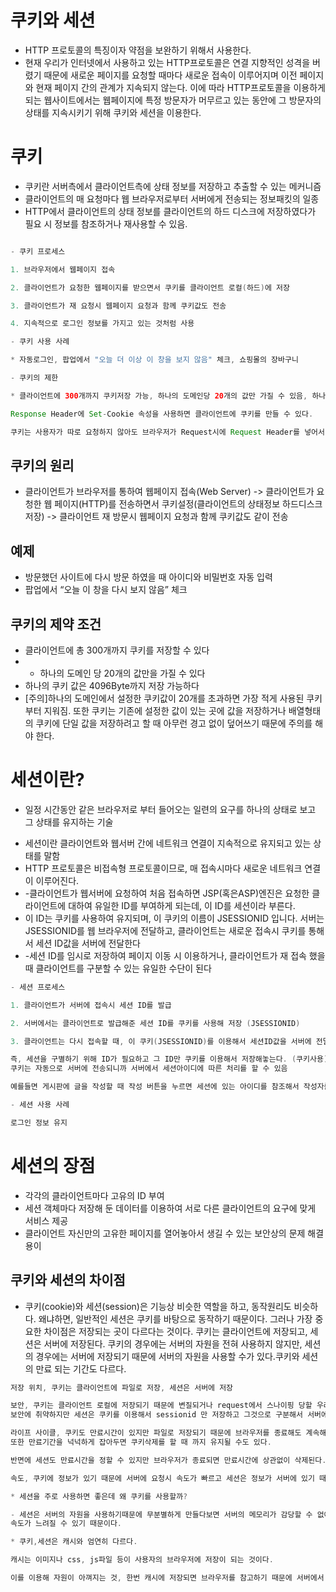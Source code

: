 # 쿠키와 세션
* HTTP 프로토콜의 특징이자 약점을 보완하기 위해서 사용한다.
* 현재 우리가 인터넷에서 사용하고 있는 HTTP프로토콜은 연결 지향적인 성격을 버렸기 때문에 새로운 페이지를 요청할 때마다 새로운 접속이 이루어지며 이전 페이지와 현재 페이지 간의 관계가 지속되지 않는다. 이에 따라 HTTP프로토콜을 이용하게 되는 웹사이트에서는 웹페이지에 특정 방문자가 머무르고 있는 동안에 그 방문자의 상태를 지속시키기 위해 쿠키와 세션을 이용한다.


# 쿠키
- 쿠키란 서버측에서 클라이언트측에 상태 정보를 저장하고 추출할 수 있는 메커니즘
- 클라이언트의 매 요청마다 웹 브라우저로부터 서버에게 전송되는 정보패킷의 일종
- HTTP에서 클라이언트의 상태 정보를 클라이언트의 하드 디스크에 저장하였다가 필요 시 정보를 참조하거나 재사용할 수 있음.

```java

- 쿠키 프로세스

1. 브라우저에서 웹페이지 접속

2. 클라이언트가 요청한 웹페이지를 받으면서 쿠키를 클라이언트 로컬(하드)에 저장

3. 클라이언트가 재 요청시 웹페이지 요청과 함께 쿠키값도 전송

4. 지속적으로 로그인 정보를 가지고 있는 것처럼 사용

- 쿠키 사용 사례

* 자동로그인, 팝업에서 "오늘 더 이상 이 창을 보지 않음" 체크, 쇼핑몰의 장바구니

- 쿠키의 제한

* 클라이언트에 300개까지 쿠키저장 가능, 하나의 도메인당 20개의 값만 가질 수 있음, 하나의 쿠키값은 4KB까지저장

Response Header에 Set-Cookie 속성을 사용하면 클라이언트에 쿠키를 만들 수 있다.

쿠키는 사용자가 따로 요청하지 않아도 브라우저가 Request시에 Request Header를 넣어서 자동으로 서버에 전송한다.
```
 
## 쿠키의 원리
- 클라이언트가 브라우저를 통하여 웹페이지 접속(Web Server) -> 클라이언트가 요청한 웹 페이지(HTTP)를 전송하면서 쿠키설정(클라이언트의 상태정보 하드디스크 저장) -> 클라이언트 재 방문시 웹페이지 요청과 함께 쿠키값도 같이 전송

## 예제
-  방문했던 사이트에 다시 방문 하였을 때 아이디와 비밀번호 자동 입력
- 팝업에서 “오늘 이 창을 다시 보지 않음” 체크

## 쿠키의 제약 조건
- 클라이언트에 총 300개까지 쿠키를 저장할 수 있다
- - 하나의 도메인 당 20개의 값만을 가질 수 있다
- 하나의 쿠키 값은 4096Byte까지 저장 가능하다
- [주의]하나의 도메인에서 설정한 쿠키값이 20개를 초과하면 가장 적게 사용된 쿠키부터 지워짐. 또한 쿠키는 기존에 설정한 값이 있는 곳에 값을 저장하거나 배열형태의 쿠키에 단일 값을 저장하려고 할 때 아무런 경고 없이 덮어쓰기 때문에 주의를 해야 한다.

# 세션이란?
* 일정 시간동안 같은 브라우저로 부터 들어오는 일련의 요구를 하나의 상태로 보고 그 상태를 유지하는 기술
- 세션이란 클라이언트와 웹서버 간에 네트워크 연결이 지속적으로 유지되고 있는 상태를 말함
- HTTP 프로토콜은 비접속형 프로토콜이므로, 매 접속시마다 새로운 네트워크 연결이 이루어진다.
- -클라이언트가 웹서버에 요청하여 처음 접속하면 JSP(혹은ASP)엔진은 요청한 클라이언트에 대하여 유일한 ID를 부여하게 되는데, 이 ID를 세션이라 부른다.
- 이 ID는 쿠키를 사용하여 유지되며, 이 쿠키의 이름이 JSESSIONID 입니다. 서버는 JSESSIONID를 웹 브라우저에 전달하고, 클라이언트는 새로운 접속시 쿠키를 통해서 세션 ID값을 서버에 전달한다
- -세션 ID를 임시로 저장하여 페이지 이동 시 이용하거나, 클라이언트가 재 접속 했을 때 클라이언트를 구분할 수 있는 유일한 수단이 된다
 
```java
- 세션 프로세스

1. 클라이언트가 서버에 접속시 세션 ID를 발급

2. 서버에서는 클라이언트로 발급해준 세션 ID를 쿠키를 사용해 저장 (JSESSIONID)

3. 클라이언트는 다시 접속할 때, 이 쿠키(JSESSIONID)를 이용해서 세션ID값을 서버에 전달

즉, 세션을 구별하기 위해 ID가 필요하고 그 ID만 쿠키를 이용해서 저장해놓는다. (쿠키사용) 
쿠키는 자동으로 서버에 전송되니까 서버에서 세션아이디에 따른 처리를 할 수 있음

예를들면 게시판에 글을 작성할 때 작성 버튼을 누르면 세션에 있는 아이디를 참조해서 작성자를 지정하게 한다.

- 세션 사용 사례

로그인 정보 유지
```

# 세션의 장점
- 각각의 클라이언트마다 고유의 ID 부여
- 세션 객체마다 저장해 둔 데이터를 이용하여 서로 다른 클라이언트의 요구에 맞게 서비스 제공
- 클라이언트 자신만의 고유한 페이지를 열어놓아서 생길 수 있는 보안상의 문제 해결 용이
 
## 쿠키와 세션의 차이점
- 쿠키(cookie)와 세션(session)은 기능상 비슷한 역할을 하고, 동작원리도 비슷하다. 왜냐하면, 일반적인 세션은 쿠키를 바탕으로 동작하기 때문이다. 그러나 가장 중요한 차이점은 저장되는 곳이 다르다는 것이다. 쿠키는 클라이언트에 저장되고, 세션은 서버에 저장된다. 쿠키의 경우에는 서버의 자원을 전혀 사용하지 않지만, 세션의 경우에는 서버에 저장되기 때문에 서버의 자원을 사용할 수가 있다.쿠키와 세션의 만료 되는 기간도 다르다.



```java
저장 위치, 쿠키는 클라이언트에 파일로 저장, 세션은 서버에 저장

보안, 쿠키는 클라이언트 로컬에 저장되기 때문에 변질되거나 request에서 스나이핑 당할 우려가 있어서 
보안에 취약하지만 세션은 쿠키를 이용해서 sessionid 만 저장하고 그것으로 구분해서 서버에서 처리하기 때문에 비교적 보안성이 좋다.

라이프 사이클, 쿠키도 만료시간이 있지만 파일로 저장되기 때문에 브라우저를 종료해도 계속해서 정보가 남아 있을 수 있다. 
또한 만료기간을 넉넉하게 잡아두면 쿠키삭제를 할 때 까지 유지될 수도 있다.

반면에 세션도 만료시간을 정할 수 있지만 브라우저가 종료되면 만료시간에 상관없이 삭제된다.

속도, 쿠키에 정보가 있기 때문에 서버에 요청시 속도가 빠르고 세션은 정보가 서버에 있기 때문에 처리가 요구되어 비교적 느린 속도를 낸다.

* 세션을 주로 사용하면 좋은데 왜 쿠키를 사용할까?

- 세션은 서버의 자원을 사용하기때문에 무분별하게 만들다보면 서버의 메모리가 감당할 수 없어질 수가 있고 
속도가 느려질 수 있기 때문이다.

* 쿠키,세션은 캐시와 엄연히 다르다.

캐시는 이미지나 css, js파일 등이 사용자의 브라우저에 저장이 되는 것이다.

이를 이용해 자원이 아껴지는 것, 한번 캐시에 저장되면 브라우저를 참고하기 때문에 서버에서 변경이 되어도 사용자는 변경되지 않게 보일 수 있는데 이런 부분을 캐시를 지워주거나 서버에서 클라이언트로 응답을 보낼 때 header에 캐시 만료시간을 명시하는 방법등을 이용할 수 있다.
```

